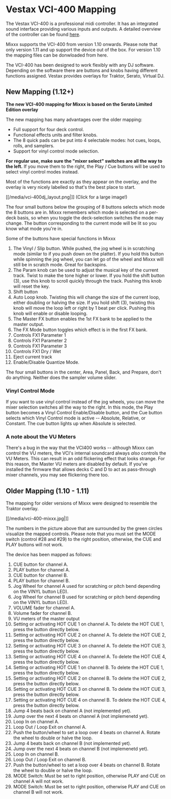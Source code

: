 # Vestax VCI-400 Mapping

The Vestax VCI-400 is a professional midi controller. It has an
integrated sound interface providing various inputs and outputs. A
detailed overview of the controller can be found
[here](http://www.vestax.com/v/products/detail.php?cate_id=186&parent_id=113).

Mixxx supports the VCI-400 from version 1.10 onwards. Please note that
only version 1.11 and up support the device out of the box. For version
1.10 the mapping files can be donwloaded from here.

The VCI-400 has been designed to work flexibly with any DJ software.
Depending on the software there are buttons and knobs having different
functions assigned. Vestax provides overlays for Traktor, Serato,
Virtual DJ.

## New Mapping (1.12+)

**The new VCI-400 mapping for Mixxx is based on the Serato Limited
Edition overlay**

The new mapping has many advantages over the older mapping:

  - Full support for four deck control.
  - Functional effects units and filter knobs.
  - The 8 quick pads can be put into 4 selectable modes: hot cues,
    loops, rolls, and samplers.
  - Support for vinyl control mode selection.

**For regular use, make sure the "mixer select" switches are all the way
to the left.** If you move them to the right, the Play / Cue buttons
will be used to select vinyl control modes instead.

Most of the functions are exactly as they appear on the overlay, and the
overlay is very nicely labelled so that's the best place to start.

[[/media/vci-400dj_layout.png|]] (Click for a large image\!)

The four small buttons below the grouping of 8 buttons selects which
mode the 8 buttons are in. Mixxx remembers which mode is selected on a
per-deck basis, so when you toggle the deck-selection switches the mode
may change. The button corresponding to the current mode will be lit so
you know what mode you're in.

Some of the buttons have special functions in Mixxx

1.  The Vinyl / Slip button. While pushed, the jog wheel is in
    scratching mode (similar to if you push down on the platter). If you
    hold this button while spinning the jog wheel, you can let go of the
    wheel and Mixxx will still be in scratch mode. Great for backspins.
2.  The Param knob can be used to adjust the musical key of the current
    track. Twist to make the tone higher or lower. If you hold the shift
    button (3), use this knob to scroll quickly through the track.
    Pushing this knob will reset the key.
3.  Shift button
4.  Auto Loop knob. Twisting this will change the size of the current
    loop, either doubling or halving the size. If you hold shift (3),
    twisting this knob will move the loop left or right by 1 beat per
    click. Pushing this knob will enable or disable looping.
5.  The Master FX button enables the 1st FX bank to be applied to the
    master output.
6.  The FX Mode button toggles which effect is in the first FX bank.
7.  Controls FX1 Parameter 1
8.  Controls FX1 Parameter 2
9.  Controls FX1 Parameter 3
10. Controls FX1 Dry / Wet
11. Eject current track
12. Enable/Disable Quantize Mode.

The four small buttons in the center, Area, Panel, Back, and Prepare,
don't do anything. Neither does the sampler volume slider.

### Vinyl Control Mode

If you want to use vinyl control instead of the jog wheels, you can move
the mixer selection switches all the way to the right. In this mode, the
Play button becomes a Vinyl Control Enable/Disable button, and the Cue
button selects which Vinyl Control mode is active -- Absolute, Relative,
or Constant. The cue button lights up when Absolute is selected.

### A note about the VU Meters

There's a bug in the way that the VCI400 works -- although Mixxx can
control the VU meters, the VCI's internal soundcard always *also*
controls the VU Meters. This can result in an odd flickering effect that
looks strange. For this reason, the Master VU meters are disabled by
default. If you've installed the firmware that allows decks C and D to
act as pass-through mixer channels, you may see flickering there too.

## Older Mapping (1.10 - 1.11)

The mapping for older versions of Mixxx were designed to resemble the
Traktor overlay.

[[/media/vci-400-mixxx.jpg|]]

The numbers in the picture above that are surrounded by the green
circles visualize the mapped controls. Please note that you must set the
MODE switch (control \#28 and \#29) to the right position, otherwise,
the CUE and PLAY buttons will not work.

The device has been mapped as follows:

1.  CUE button for channel A.
2.  PLAY button for channel A.
3.  CUE button for channel B.
4.  PLAY button for channel B.
5.  Jog Wheel for channel A used for scratching or pitch bend depending
    on the VINYL button LED).
6.  Jog Wheel for channel B used for scratching or pitch bend depending
    on the VINYL button LED).
7.  VOLUME fader for channel A.
8.  Volume fader for channel B.
9.  VU meters of the master output
10. Setting or activating HOT CUE 1 on channel A. To delete the HOT CUE
    1, press the button directly below.
11. Setting or activating HOT CUE 2 on channel A. To delete the HOT CUE
    2, press the button directly below.
12. Setting or activating HOT CUE 3 on channel A. To delete the HOT CUE
    3, press the button directly below.
13. Setting or activating HOT CUE 4 on channel A. To delete the HOT CUE
    4, press the button directly below.
14. Setting or activating HOT CUE 1 on channel B. To delete the HOT CUE
    1, press the button directly below.
15. Setting or activating HOT CUE 2 on channel B. To delete the HOT CUE
    2, press the button directly below.
16. Setting or activating HOT CUE 3 on channel B. To delete the HOT CUE
    3, press the button directly below.
17. Setting or activating HOT CUE 4 on channel B. To delete the HOT CUE
    4, press the button directly below.
18. Jump 4 beats back on channel A (not implemented yet).
19. Jump over the next 4 beats on channel A (not implemenetd yet).
20. Loop In on channel A.
21. Loop Out / Loop Exit on channel A.
22. Push the button/wheel to set a loop over 4 beats on channel A.
    Rotate the wheel to double or halve the loop. 
23. Jump 4 beats back on channel B (not implemented yet).
24. Jump over the next 4 beats on channel B (not implemenetd yet).
25. Loop In on channel B.
26. Loop Out / Loop Exit on channel B.
27. Push the button/wheel to set a loop over 4 beats on channel B.
    Rotate the wheel to double or halve the loop.
28. MODE Switch: Must be set to right position, otherwise PLAY and CUE
    on channel A will not work. 
29. MODE Switch: Must be set to right position, otherwise PLAY and CUE
    on channel B will not work.
